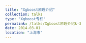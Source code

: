 ```yaml
---
title: "Xgboost原理介绍"
collection: talks
type: "Xgboost专栏"
permalink: /talks/Xgboost原理介绍k-3
date: 2014-03-01
location: "上海市"
---
```


